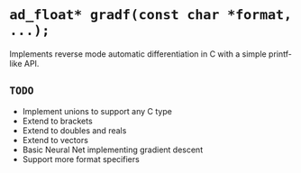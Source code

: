 # `ad_float* gradf(const char *format, ...);`

Implements reverse mode automatic differentiation in C with a simple printf-like API.

## `TODO`

- Implement unions to support any C type
- Extend to brackets
- Extend to doubles and reals
- Extend to vectors
- Basic Neural Net implementing gradient descent
- Support more format specifiers